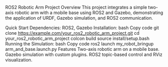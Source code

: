 ROS2 Robotic Arm Project
Overview
This project integrates a simple two-axis robotic arm with a mobile base using ROS2 and Gazebo, demonstrating the application of URDF, Gazebo simulation, and ROS2 communication.

Quick Start
Dependencies: ROS2, Gazebo
Installation:
bash
Copy code
git clone https://example.com/your_ros2_robotic_arm_project.git
cd your_ros2_robotic_arm_project
colcon build
source install/setup.bash
Running the Simulation:
bash
Copy code
ros2 launch my_robot_bringup arm_and_base.launch.py
Features
Two-axis robotic arm on a mobile base.
Gazebo simulation with custom plugins.
ROS2 topic-based control and RViz visualization.
